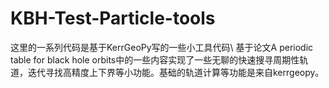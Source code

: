 # KBH-Test-Particle-tools
这里的一系列代码是基于KerrGeoPy写的一些小工具代码\\
基于论文A periodic table for black hole orbits中的一些内容实现了一些无聊的快速搜寻周期性轨道，迭代寻找高精度上下界等小功能。基础的轨道计算等功能是来自kerrgeopy。

